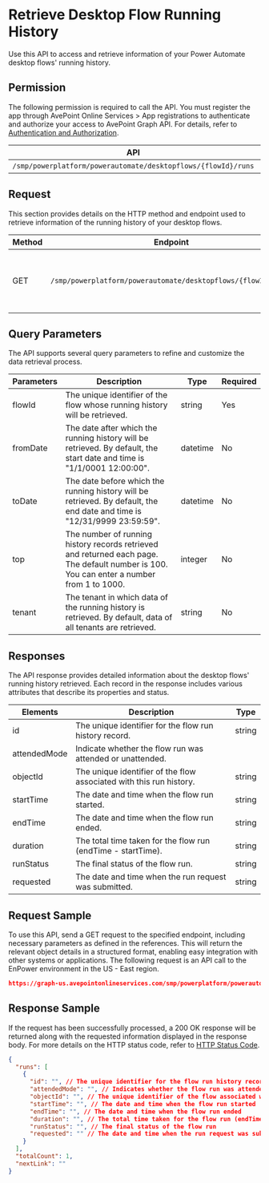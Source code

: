 # Retrieve Desktop Flow Running History

Use this API to access and retrieve information of your Power Automate desktop flows' running history.

## Permission

The following permission is required to call the API.
You must register the app through AvePoint Online Services > App registrations to authenticate and authorize your access to AvePoint Graph API.
For details, refer to [Authentication and Authorization](https://learn.avepoint.com/docs/Use-AvePoint-Graph-API.html#authentication-and-authorization).

| API   | Permission |
|-------------------|---------------|
|`/smp/powerplatform/powerautomate/desktopflows/{flowId}/runs` | enpower.data.read.all | 

## Request

This section provides details on the HTTP method and endpoint used to retrieve information of the running history of your desktop flows.

| Method | Endpoint | Description | 
|--- | --- | --- |
| GET | `/smp/powerplatform/powerautomate/desktopflows/{flowId}/runs` | Retrieves your desktop flows' running history | 

## Query Parameters

The API supports several query parameters to refine and customize the data retrieval process.

| Parameters | Description | Type | Required |
|--- | --- | --- | --- |
|flowId | The unique identifier of the flow whose running history will be retrieved. | string | Yes |
|fromDate | The date after which the running history will be retrieved. By default, the start date and time is "1/1/0001 12:00:00". | datetime | No |
|toDate | The date before which the running history will be retrieved. By default, the end date and time is "12/31/9999 23:59:59". | datetime | No |
| top | The number of running history records retrieved and returned each page. The default number is 100. You can enter a number from 1 to 1000. | integer | No |
| tenant | The tenant in which data of the running history is retrieved. By default, data of all tenants are retrieved. | string | No |

## Responses

The API response provides detailed information about the desktop flows' running history retrieved. Each record in the response includes various attributes that describe its properties and status.

| Elements    | Description                                                  | Type   |
|-------------|--------------------------------------------------------------|--------|
| id          | The unique identifier for the flow run history record.      | string |
| attendedMode | Indicate whether the flow run was attended or unattended.
| objectId    | The unique identifier of the flow associated with this run history. | string |
| startTime   | The date and time when the flow run started.                | string |
| endTime     | The date and time when the flow run ended.                  | string |
| duration    | The total time taken for the flow run (endTime - startTime).| string |
| runStatus       | The final status of the flow run.                            | string |
| requested | The date and time when the run request was submitted. | string

## Request Sample

To use this API, send a GET request to the specified endpoint, including necessary parameters as defined in the references. This will return the relevant object details in a structured format, enabling easy integration with other systems or applications. The following request is an API call to the EnPower environment in the US - East region.

```json
https://graph-us.avepointonlineservices.com/smp/powerplatform/powerautomate/desktopflows/8A40E648-FD97-4FBA-9B47-66AD1A8BE89A/runs
```
## Response Sample

If the request has been successfully processed, a 200 OK response will be returned along with the requested information displayed in the response body. For more details on the HTTP status code, refer to [HTTP Status Code](https://learn.avepoint.com/docs/Use-AvePoint-Graph-API.html#http-status-code).

```json
{
  "runs": [
    {
      "id": "", // The unique identifier for the flow run history record
      "attendedMode": "", // Indicates whether the flow run was attended or unattended
      "objectId": "", // The unique identifier of the flow associated with this run history
      "startTime": "", // The date and time when the flow run started
      "endTime": "", // The date and time when the flow run ended
      "duration": "", // The total time taken for the flow run (endTime - startTime)
      "runStatus": "", // The final status of the flow run
      "requested": "" // The date and time when the run request was submitted
    }
  ],
  "totalCount": 1,
  "nextLink": ""
}

